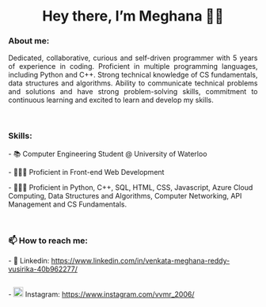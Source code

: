 <h1 align='center'> Hey there, I’m Meghana 👋🏻 </h1>
<h3> About me: </h3>
<p align='justify'>
  Dedicated, collaborative, curious and self-driven programmer with 5 years of experience in coding. Proficient in multiple programming languages, including Python and C++. Strong technical knowledge of CS fundamentals, data
  structures and algorithms. Ability to communicate technical problems and solutions and have strong problem-solving skills, commitment to continuous learning and excited to learn and develop my skills.
</p>
<br>
<h3> Skills: </h3>
<p>- 📚 Computer Engineering Student @ University of Waterloo</p>
<p>- 👩🏻‍💻 Proficient in Front-end Web Development</p>
<p>- 👩🏻‍💻 Proficient in Python, C++, SQL, HTML, CSS, Javascript, Azure Cloud Computing, Data Structures and Algorithms, Computer Networking, API Management and CS Fundamentals.</p>
<br>
<p>
  <h3>📫 How to reach me: </h3>
  <p>
    - 💼 Linkedin: <a href="https://www.linkedin.com/in/venkata-meghana-reddy-vusirika-40b962277/"> https://www.linkedin.com/in/venkata-meghana-reddy-vusirika-40b962277/ </a>
  </p>
  <p style='display:inline-block;'>
    - <img src="https://upload.wikimedia.org/wikipedia/commons/thumb/e/e7/Instagram_logo_2016.svg/2048px-Instagram_logo_2016.svg.png" width="20px" height="20px"> Instagram: <a href="https://www.instagram.com/vvmr_2006/"> 
    https://www.instagram.com/vvmr_2006/ </a>
  </p>    
</p>

<!---
meghanavusirika/meghanavusirika is a ✨ special ✨ repository because its `README.md` (this file) appears on your GitHub profile.
You can click the Preview link to take a look at your changes.
--->
